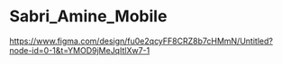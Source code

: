 # Sabri_Amine_Mobile

https://www.figma.com/design/fu0e2qcyFF8CRZ8b7cHMmN/Untitled?node-id=0-1&t=YMOD9jMeJqItlXw7-1